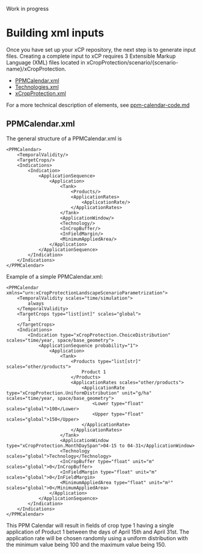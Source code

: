 Work in progress

# Building xml inputs

Once you have set up your xCP repository, the next step is to generate input files. Creating a complete input to xCP requires 3 Extensible Markup Language (XML) files located in xCropProtection/scenario/{scenario-name}/xCropProtection.

- [PPMCalendar.xml](PPM-Calendar.md)
- [Technologies.xml](technologies.md)
- [xCropProtection.xml](x-crop-protection.md)

For a more technical description of elements, see [ppm-calendar-code.md](ppm-calendar-code.md)

## PPMCalendar.xml

The general structure of a PPMCalendar.xml is

    <PPMCalendar>
        <TemporalValidity/>
        <TargetCrops/>
        <Indications>
            <Indication>
                <ApplicationSequence>
                    <Application>
                        <Tank>
                            <Products/>
                            <ApplicationRates>
                                <ApplicationRate/>
                            </ApplicationRates>
                        </Tank>
                        <ApplicationWindow/>
                        <Technology/>
                        <InCropBuffer/>
                        <InFieldMargin/>
                        <MinimumAppliedArea/>
                    </Application>
                </ApplicationSequence>
            </Indication>
        </Indications>
    </PPMCalendar>

Example of a simple PPMCalendar.xml:

    <PPMCalendar xmlns="urn:xCropProtectionLandscapeScenarioParametrization">
        <TemporalValidity scales="time/simulation">
            always
        </TemporalValidity>
        <TargetCrops type="list[int]" scales="global">
            1
        </TargetCrops>
        <Indications>
            <Indication type="xCropProtection.ChoiceDistribution" scales="time/year, space/base_geometry">
                <ApplicationSequence probability="1">
                    <Application>
                        <Tank>
                            <Products type="list[str]" scales="other/products">
                                Product 1
                            </Products>
                            <ApplicationRates scales="other/products">
                                <ApplicationRate type="xCropProtection.UniformDistribution" unit="g/ha" scales="time/year, space/base_geometry">
                                    <Lower type="float" scales="global">100</Lower>
                                    <Upper type="float" scales="global">150</Upper> 
                                </ApplicationRate>
                            </ApplicationRates>
                        </Tank>
                        <ApplicationWindow type="xCropProtection.MonthDaySpan">04-15 to 04-31</ApplicationWindow>
                        <Technology scales="global">Technology</Technology>
                        <InCropBuffer type="float" unit="m" scales="global">0</InCropBuffer>
                        <InFieldMargin type="float" unit="m" scales="global">0</InFieldMargin>
                        <MinimumAppliedArea type="float" unit="m²" scales="global">0</MinimumAppliedArea>
                    </Application>
                </ApplicationSequence>
            </Indication>
        </Indications>
    </PPMCalendar>


This PPM Calendar will result in fields of crop type 1 having a single application of Product 1 between the days of April 15th and April 31st. The application rate will be chosen randomly using a uniform distribution with the minimum value being 100 and the maximum value being 150.
